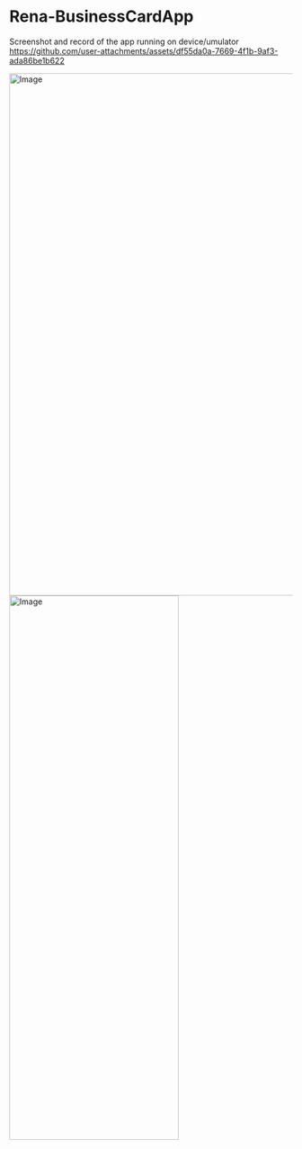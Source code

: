 # Rena-BusinessCardApp
Screenshot and record of the app running on device/umulator 
https://github.com/user-attachments/assets/df55da0a-7669-4f1b-9af3-ada86be1b622

<img width="557" height="928" alt="Image" src="https://github.com/user-attachments/assets/4d1b1366-7f98-46d6-b5bb-ee6fbc967336" />
<img width="301" height="967" alt="Image" src="https://github.com/user-attachments/assets/640bafb0-f4e1-46f3-b9ae-92c88c2d290f" />
